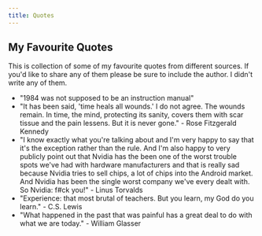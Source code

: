 ```yaml
---
title: Quotes
---
```


## My Favourite Quotes

This is collection of some of my favourite quotes from different sources. If you'd like to share any of them please be sure to include the author. I didn't write any of them.

- "1984 was not supposed to be an instruction manual"
- "It has been said, 'time heals all wounds.' I do not agree. The wounds remain. In time, the mind, protecting its sanity, covers them with scar tissue and the pain lessens. But it is never gone." - Rose Fitzgerald Kennedy 
- "I know exactly what you're talking about and I'm very happy to say that it's the exception rather than the rule. And I'm also happy to very publicly point out that Nvidia has the been one of the worst trouble spots we've had with hardware manufacturers and that is really sad because Nvidia tries to sell chips, a lot of chips into the Android market. And Nvidia has been the single worst company we've every dealt with. So Nvidia: f#ck you!" - Linus Torvalds
- "Experience: that most brutal of teachers. But you learn, my God do you learn." - C.S. Lewis
- "What happened in the past that was painful has a great deal to do with what we are today." - William Glasser 